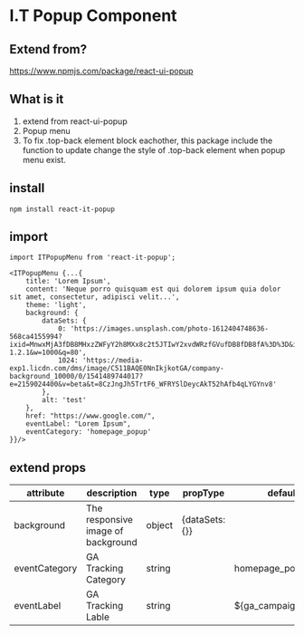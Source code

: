 # I.T Popup Component

## Extend from?
https://www.npmjs.com/package/react-ui-popup

## What is it
1. extend from react-ui-popup
2. Popup menu
3. To fix .top-back element block eachother, this package include the function to update change the style of .top-back element when popup menu exist.

## install
```
npm install react-it-popup
```

## import
```
import ITPopupMenu from 'react-it-popup';
```

```
<ITPopupMenu {...{
    title: 'Lorem Ipsum',
    content: 'Neque porro quisquam est qui dolorem ipsum quia dolor sit amet, consectetur, adipisci velit...',
    theme: 'light',
    background: {
        dataSets: {
            0: 'https://images.unsplash.com/photo-1612404748636-568ca4155994?ixid=MnwxMjA3fDB8MHxzZWFyY2h8MXx8c2t5JTIwY2xvdWRzfGVufDB8fDB8fA%3D%3D&ixlib=rb-1.2.1&w=1000&q=80',
            1024: 'https://media-exp1.licdn.com/dms/image/C511BAQE0NnIkjkotGA/company-background_10000/0/1541489744017?e=2159024400&v=beta&t=8CzJngJh5TrtF6_WFRYSlDeycAkT52hAfb4qLYGYnv8'
        },
        alt: 'test'
    },
    href: "https://www.google.com/",
    eventLabel: "Lorem Ipsum",
    eventCategory: 'homepage_popup'
}}/>
```

## extend props
|attribute|description|type|propType|default|
|---|---|---|---|---|
|background|The responsive image of background|object|{dataSets:{}}||
|eventCategory|GA Tracking Category|string||homepage_popup|
|eventLabel|GA Tracking Lable|string||${ga_campaign_name}|